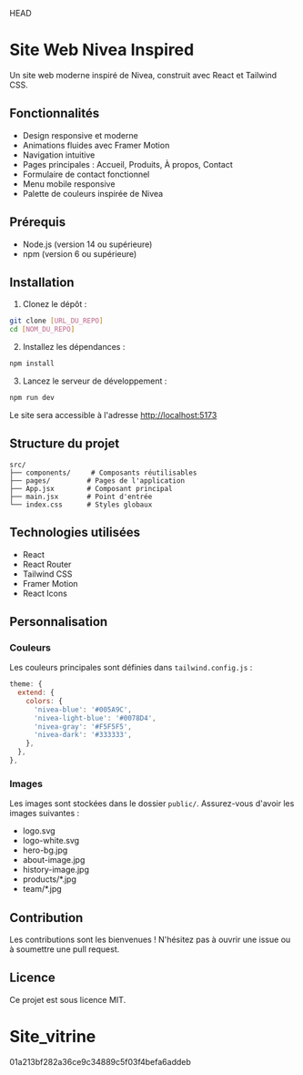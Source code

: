 HEAD
# Site Web Nivea Inspired

Un site web moderne inspiré de Nivea, construit avec React et Tailwind CSS.

## Fonctionnalités

- Design responsive et moderne
- Animations fluides avec Framer Motion
- Navigation intuitive
- Pages principales : Accueil, Produits, À propos, Contact
- Formulaire de contact fonctionnel
- Menu mobile responsive
- Palette de couleurs inspirée de Nivea

## Prérequis

- Node.js (version 14 ou supérieure)
- npm (version 6 ou supérieure)

## Installation

1. Clonez le dépôt :
```bash
git clone [URL_DU_REPO]
cd [NOM_DU_REPO]
```

2. Installez les dépendances :
```bash
npm install
```

3. Lancez le serveur de développement :
```bash
npm run dev
```

Le site sera accessible à l'adresse [http://localhost:5173](http://localhost:5173)

## Structure du projet

```
src/
├── components/     # Composants réutilisables
├── pages/         # Pages de l'application
├── App.jsx        # Composant principal
├── main.jsx       # Point d'entrée
└── index.css      # Styles globaux
```

## Technologies utilisées

- React
- React Router
- Tailwind CSS
- Framer Motion
- React Icons

## Personnalisation

### Couleurs

Les couleurs principales sont définies dans `tailwind.config.js` :

```javascript
theme: {
  extend: {
    colors: {
      'nivea-blue': '#005A9C',
      'nivea-light-blue': '#0078D4',
      'nivea-gray': '#F5F5F5',
      'nivea-dark': '#333333',
    },
  },
},
```

### Images

Les images sont stockées dans le dossier `public/`. Assurez-vous d'avoir les images suivantes :
- logo.svg
- logo-white.svg
- hero-bg.jpg
- about-image.jpg
- history-image.jpg
- products/*.jpg
- team/*.jpg

## Contribution

Les contributions sont les bienvenues ! N'hésitez pas à ouvrir une issue ou à soumettre une pull request.

## Licence

Ce projet est sous licence MIT. 

# Site_vitrine
 01a213bf282a36ce9c34889c5f03f4befa6addeb
